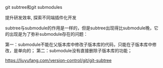 





git subtree和git submodules

提升研发效率, 探索不同端插件化开发

subtree与submodule的作用是一样的，但是subtree出现得比submodule晚，它的出现是为了弥补submodule存在的问题：

第一：submodule不能在父版本库中修改子版本库的代码，只能在子版本库中修改，是单向的；
第二：submodule没有直接删除子版本库的功能；




https://liuyufang.com/version-control/git/git-subtree